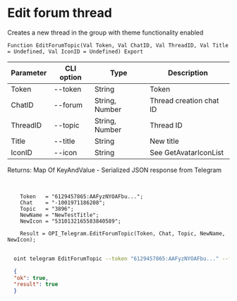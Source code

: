 ﻿---
sidebar_position: 3
---

# Edit forum thread
 Creates a new thread in the group with theme functionality enabled



`Function EditForumTopic(Val Token, Val ChatID, Val ThreadID, Val Title = Undefined, Val IconID = Undefined) Export`

  | Parameter | CLI option | Type | Description |
  |-|-|-|-|
  | Token | --token | String | Token |
  | ChatID | --forum | String, Number | Thread creation chat ID |
  | ThreadID | --topic | String, Number | Thread ID |
  | Title | --title | String | New title |
  | IconID | --icon | String | See GetAvatarIconList |

  
  Returns:  Map Of KeyAndValue - Serialized JSON response from Telegram

<br/>




```bsl title="Code example"
    Token   = "6129457865:AAFyzNYOAFbu...";
    Chat    = "-1001971186208";
    Topic   = "3896";
    NewName = "NewTestTitle";
    NewIcon = "5310132165583840589";

    Result = OPI_Telegram.EditForumTopic(Token, Chat, Topic, NewName, NewIcon);
```



```sh title="CLI command example"
    
  oint telegram EditForumTopic --token "6129457865:AAFyzNYOAFbu..." --forum %forum% --topic %topic% --title %title% --icon %icon%

```

```json title="Result"
  {
  "ok": true,
  "result": true
  }

```
